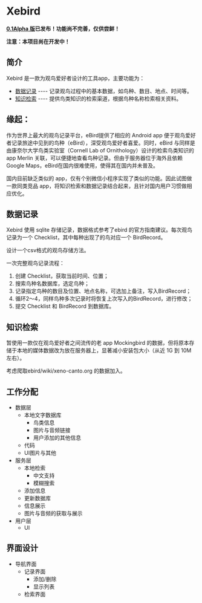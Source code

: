 # Xebird

**[0.1Alpha 版](https://github.com/XeBird/Xebird/releases/tag/v0.1Alpha)已发布！功能尚不完善，仅供尝鲜！**

**注意：本项目尚在开发中！**


## 简介

Xebird 是一款为观鸟爱好者设计的工具app，主要功能为：

* [数据记录](#数据记录)  ---- 记录观鸟过程中的基本数据，如鸟种、数目、地点、时间等。
* [知识检索](#知识检索)  ---- 提供鸟类知识的检索渠道，根据鸟种名称检索相关资料。


## 缘起：

作为世界上最大的观鸟记录平台，eBird提供了相应的 Android app 便于观鸟爱好者记录旅途中见到的鸟种（eBird），深受观鸟爱好者喜爱。同时，eBird 与同样是由康奈尔大学鸟类实验室（Cornell Lab of Ornithology）设计的检索鸟类知识的 app Merlin 关联，可以便捷地查看鸟种记录。但由于服务器位于海外且依赖 Google Maps，eBird在国内很难使用，使得其在国内并未普及。

国内目前缺乏类似的 app，仅有个别微信小程序实现了类似的功能。因此试图做一款同类竞品 app，将知识检索和数据记录结合起来，且针对国内用户习惯做相应优化。



## 数据记录

Xebird 使用 sqlite 存储记录，数据格式参考了ebird 的官方指南建议。每次观鸟记录为一个 Checklist，其中每种出现了的鸟对应一个 BirdRecord。


设计一个csv格式的观鸟存储方法。

一次完整观鸟记录流程：

1. 创建 Checklist，获取当前时间、位置；
2. 搜索鸟种名数据库，选定鸟种；
3. 记录指定鸟种的数目及位置、地点名称，可选加上备注，写入BirdRecord；
4. 循环2～4，同样鸟种多次记录时将恢复上次写入的BirdRecord，进行修改；
5. 提交 Checklist 和 BirdRecord 到数据库。


## 知识检索

暂使用一款仅在观鸟爱好者之间流传的老 app Mockingbird 的数据，但将原本存储于本地的媒体数据改为放在服务器上，显著减小安装包大小（从近 1G 到 10M 左右）。

考虑爬取ebird/wiki/xeno-canto.org 的数据加入。


## 工作分配

- 数据层
  - 本地文字数据库
    - 鸟类信息
    - 图片与音频链接
    - 用户添加的其他信息
  - 代码
  - UI图片与其他
- 服务层
  - 本地检索
    - 中文支持
    - 模糊搜索
  - 添加信息
  - 更新数据库
  - 信息展示
  - 图片与音频的获取与展示
- 用户层
  - UI

## 界面设计

- 导航界面
	- 记录界面
		- 添加/删除
		- 显示列表
	- 检索界面